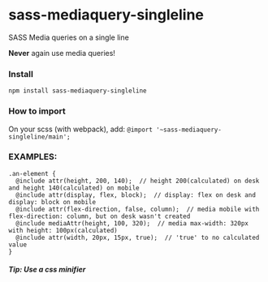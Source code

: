 # sass-mediaquery-singleline
SASS Media queries on a single line

**Never** again use media queries!


### Install

`npm install sass-mediaquery-singleline`


### How to import

On your scss (with webpack), add:
`@import '~sass-mediaquery-singleline/main';`


### EXAMPLES:

```
.an-element {
  @include attr(height, 200, 140);  // height 200(calculated) on desk and height 140(calculated) on mobile
  @include attr(display, flex, block);  // display: flex on desk and display: block on mobile
  @include attr(flex-direction, false, column);  // media mobile with flex-direction: column, but on desk wasn't created
  @include mediaAttr(height, 100, 320);  // media max-width: 320px with height: 100px(calculated)
  @include attr(width, 20px, 15px, true);  // 'true' to no calculated value
}
```

##### Tip: Use a css minifier